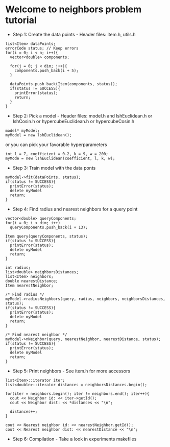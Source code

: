 # Welcome to neighbors problem tutorial
* Step 1: Create the data points - Header files: item.h, utils.h
```
list<Item> dataPoints;
errorCode status; // Keep errors
for(i = 0; i < n; i++){
  vector<double> components;
  
  for(j = 0; j < dim; j++){
    components.push_back(i + 5);
  }
  
  dataPoints.push_back(Item(components, status));
  if(status != SUCCESS){
    printError(status);
    return;
  }
}
```

* Step 2: Pick a model - Header files: model.h and lshEuclidean.h or lshCosin.h or hypercubeEuclidean.h or hypercubeCosin.h
```
model* myModel;
myModel = new lshEuclidean();
```
or you can pick your favorable hyperparameters
```
int l = 7, coefficient = 0.2, k = 9, w = 200;
myMode = new lshEuclidean(coefficient, l, k, w);
```

* Step 3: Train model with the data ponts
```
myModel->fit(dataPoints, status);
if(status != SUCCESS){
  printError(status);
  delete myModel
  return;
}
```

* Step 4: Find radius and nearest neighbors for a query point
```
vector<double> queryComponents;
for(i = 0; i < dim; i++)
  queryComponents.push_back(i + 13);
  
Item query(queryComponents, status);
if(status != SUCCESS){
  printError(status);
  delete myModel
  return;
}

int radius;
list<double> neighborsDistances;
list<Item> neighbors;
double nearestDistance;
Item nearestNeighbor;

/* Find radius */
myModel->radiusNeighbors(query, radius, neighbors, neighborsDistances, status);
if(status != SUCCESS){
  printError(status);
  delete myModel
  return;
}

/* Find nearest neighbor */
myModel->nNeighbor(query, nearestNeighbor, nearestDistance, status);
if(status != SUCCESS){
  printError(status);
  delete myModel
  return;
}
```

* Step 5: Print neighbors - See item.h for more accessors 
```
list<Item>::iterator iter;
list<double>::iterator distances = neighborsDistances.begin(); 

for(iter = neighbors.begin(); iter != neighbors.end(); iter++){
  cout << Neighbor id: << iter->getId();
  cout << Neighbor dist: << *distances << "\n";
  
  distances++;
}

cout << Nearest neighbor id: << nearestNeighbor.getId();
cout << Nearest neighbor dist: << nearestDistance << "\n";
```

* Step 6: Compilation - Take a look in experiments makefiles 

